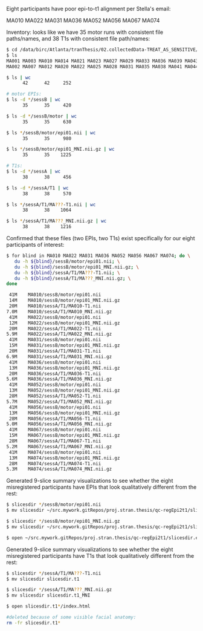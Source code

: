 Eight participants have poor epi-to-t1 alignment per Stella's email:

MA010
MA022
MA031
MA036
MA052
MA056
MA067
MA074



Inventory: looks like we have 35 motor runs with consistent file paths/names, and 38 T1s with consistent file path/names:
```bash
$ cd /data/birc/Atlanta/tranThesis/02.collectedData-TREAT_AS_SENSITIVE/mrSourceNiftisScreened
$ ls
MA001 MA003 MA010 MA014 MA021 MA023 MA027 MA029 MA033 MA036 MA039 MA043 MA046 MA049 MA052 MA055 MA058 MA065 MA067 MA072 MA076
MA002 MA007 MA012 MA020 MA022 MA025 MA028 MA031 MA035 MA038 MA041 MA044 MA048 MA050 MA053 MA056 MA062 MA066 MA070 MA074 MA079

$ ls | wc
      42      42     252

# motor EPIs:
$ ls -d */sessB | wc
      35      35     420

$ ls -d */sessB/motor | wc
      35      35     630

$ ls */sessB/motor/epi01.nii | wc
      35      35     980

$ ls */sessB/motor/epi01_MNI.nii.gz | wc
      35      35    1225

# T1s:
$ ls -d */sessA | wc
      38      38     456

$ ls -d */sessA/T1 | wc
      38      38     570

$ ls */sessA/T1/MA???-T1.nii | wc
      38      38    1064

$ ls */sessA/T1/MA???_MNI.nii.gz | wc
      38      38    1216
```

Confirmed that these files (two EPIs, two T1s) exist specifically for our eight participants of interest:
```bash
$ for blind in MA010 MA022 MA031 MA036 MA052 MA056 MA067 MA074; do \
   du -h ${blind}/sessB/motor/epi01.nii; \
   du -h ${blind}/sessB/motor/epi01_MNI.nii.gz; \
   du -h ${blind}/sessA/T1/MA???-T1.nii; \
   du -h ${blind}/sessA/T1/MA???_MNI.nii.gz; \
done

 41M    MA010/sessB/motor/epi01.nii
 14M    MA010/sessB/motor/epi01_MNI.nii.gz
 20M    MA010/sessA/T1/MA010-T1.nii
7.0M    MA010/sessA/T1/MA010_MNI.nii.gz
 41M    MA022/sessB/motor/epi01.nii
 12M    MA022/sessB/motor/epi01_MNI.nii.gz
 20M    MA022/sessA/T1/MA022-T1.nii
5.9M    MA022/sessA/T1/MA022_MNI.nii.gz
 41M    MA031/sessB/motor/epi01.nii
 15M    MA031/sessB/motor/epi01_MNI.nii.gz
 20M    MA031/sessA/T1/MA031-T1.nii
6.9M    MA031/sessA/T1/MA031_MNI.nii.gz
 41M    MA036/sessB/motor/epi01.nii
 13M    MA036/sessB/motor/epi01_MNI.nii.gz
 20M    MA036/sessA/T1/MA036-T1.nii
5.6M    MA036/sessA/T1/MA036_MNI.nii.gz
 41M    MA052/sessB/motor/epi01.nii
 13M    MA052/sessB/motor/epi01_MNI.nii.gz
 28M    MA052/sessA/T1/MA052-T1.nii
5.7M    MA052/sessA/T1/MA052_MNI.nii.gz
 41M    MA056/sessB/motor/epi01.nii
 13M    MA056/sessB/motor/epi01_MNI.nii.gz
 28M    MA056/sessA/T1/MA056-T1.nii
5.0M    MA056/sessA/T1/MA056_MNI.nii.gz
 41M    MA067/sessB/motor/epi01.nii
 15M    MA067/sessB/motor/epi01_MNI.nii.gz
 28M    MA067/sessA/T1/MA067-T1.nii
5.2M    MA067/sessA/T1/MA067_MNI.nii.gz
 41M    MA074/sessB/motor/epi01.nii
 13M    MA074/sessB/motor/epi01_MNI.nii.gz
 28M    MA074/sessA/T1/MA074-T1.nii
5.3M    MA074/sessA/T1/MA074_MNI.nii.gz
```

Generated 9-slice summary visualizations to see whether the eight misregistered participants have EPIs that look qualitatively different from the rest:
```bash
$ slicesdir */sessB/motor/epi01.nii
$ mv slicesdir ~/src.mywork.gitRepos/proj.stran.thesis/qc-regEpi2t1/slicesdir.epi01

$ slicesdir */sessB/motor/epi01_MNI.nii.gz
$ mv slicesdir ~/src.mywork.gitRepos/proj.stran.thesis/qc-regEpi2t1/slicesdir.epi01_MNI

$ open ~/src.mywork.gitRepos/proj.stran.thesis/qc-regEpi2t1/slicesdir.epi*/index.html
```


Generated 9-slice summary visualizations to see whether the eight misregistered participants have T1s that look qualitatively different from the rest:
```bash
$ slicesdir */sessA/T1/MA???-T1.nii
$ mv slicesdir slicesdir.t1

$ slicesdir */sessA/T1/MA???_MNI.nii.gz
$ mv slicesdir slicesdir.t1_MNI

$ open slicesdir.t1*/index.html

#deleted because of some visible facial anatomy:
rm -fr slicesdir.t1*
```
